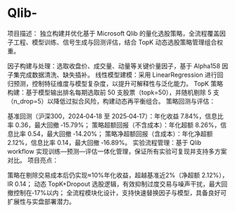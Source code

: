 # Qlib-
项目描述：
独立构建并优化基于 Microsoft Qlib 的量化选股策略，全流程覆盖因子工程、模型训练、信号生成与回测评估，结合 TopK 动态选股策略管理组合权重。

因子构建与处理：选取收盘价、成交量、动量等关键价量因子，基于 Alpha158 因子集完成数据清洗、缺失插补。
线性模型建模：采用 LinearRegression 进行回归预测，控制特征维度与模型复杂度，以提升可解释性与泛化能力。
TopK 策略构建：基于模型输出排名每期选取前 50 支股票（topk=50），并随机剔除 5 支（n_drop=5）以降低过拟合风险，构建动态再平衡组合。
策略回测与评估：

基准回测（沪深300，2024‑04‑18 至 2025‑04‑17）：年化收益 7.84%，信息比率 0.36，最大回撤 ‑15.79%；
策略超额回报（不含成本）：年化超额 8.26%，信息比率 0.54，最大回撤 ‑14.20%；
策略净超额回报（含成本）：年化净超额 2.12%，信息比率 0.14，最大回撤 ‑16.89%。
实验流程管理：基于 Qlib workflow 实现训练—预测—评估一体化管理，保证所有实验可复现并支持多方案对比。
项目亮点：

策略在剔除交易成本后仍实现≈10%年化收益，超越基准近2%（净超额 2.12%），IR 0.14；
动态 TopK+Dropout 选股逻辑，有效抑制过度交易与噪声干扰，最大回撤控制在‑17%以内；
全流程模块化设计，支持快速替换因子与模型，具备良好可扩展性与实盘部署潜力。


